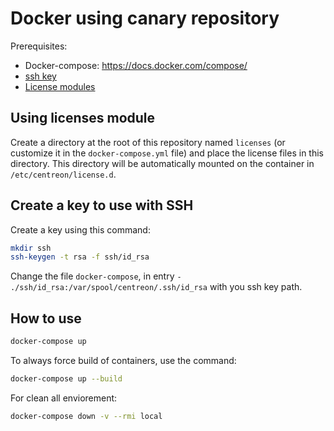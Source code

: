 Docker using canary repository
==============================

Prerequisites:

- Docker-compose: <https://docs.docker.com/compose/>
- [ssh key](#create-a-key-to-use-with-ssh)
- [License modules](#using-licenses-module)

Using licenses module
---------------------

Create a directory at the root of this repository named `licenses` (or customize it in the `docker-compose.yml` file) and place the license files in this directory. This directory will be automatically mounted on the container in `/etc/centreon/license.d`.

Create a key to use with SSH
----------------------------

Create a key using this command:

```bash
mkdir ssh
ssh-keygen -t rsa -f ssh/id_rsa
```

Change the file `docker-compose`, in entry `- ./ssh/id_rsa:/var/spool/centreon/.ssh/id_rsa` with you ssh key path.

How to use
----------

```bash
docker-compose up
```

To always force build of containers, use the command:

```bash
docker-compose up --build
```

For clean all enviorement:

```bash
docker-compose down -v --rmi local
```